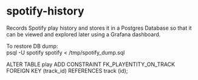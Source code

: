 # spotify-history

Records Spotify play history and stores it in a Postgres Database so that it can be viewed and explored later using a
Grafana dashboard.

To restore DB dump:\
psql -U spotify spotify < /tmp/spotify_dump.sql

ALTER TABLE play ADD CONSTRAINT FK_PLAYENTITY_ON_TRACK FOREIGN KEY (track_id) REFERENCES track (id);